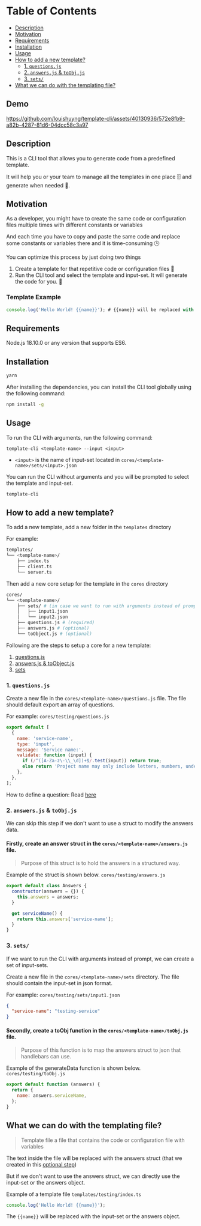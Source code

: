 # Table of Contents
- [Description](#description)
- [Motivation](#motivation)
- [Requirements](#requirements)
- [Installation](#installation)
- [Usage](#usage)
- [How to add a new template?](#how-to-add-a-new-template)
  - [1. `questions.js`](#1-questionsjs)
  - [2. `answers.js` & `toObj.js`](#2-answersjs--toobjjs)
  - [3. `sets/`](#3-sets)
- [What we can do with the templating file?](#what-we-can-do-with-the-templating-file)

## Demo

https://github.com/louishuyng/template-cli/assets/40130936/572e8fb9-a82b-4287-81d6-04dcc58c3a97


## Description
This is a CLI tool that allows you to generate code from a predefined template.

It will help you or your team to manage all the templates in one place 🗄️ and generate when needed 🔨.

## Motivation
As a developer, you might have to create the same code or configuration files multiple times with different constants or variables

And each time you have to copy and paste the same code and replace some constants or variables there and it is time-consuming 🕒

You can optimize this process by just doing two things
1. Create a template for that repetitive code or configuration files 📝
2. Run the CLI tool and select the template and input-set. It will generate the code for you. 🚀

### Template Example
```javascript
console.log('Hello World! {{name}}'); # {{name}} will be replaced with the input-set
```

## Requirements
Node.js 18.10.0 or any version that supports ES6.

## Installation
```bash
yarn
```
After installing the dependencies, you can install the CLI tool globally using the following command:
```bash
npm install -g
```

## Usage
To run the CLI with arguments, run the following command:
```
template-cli <template-name> --input <input>
```

- `<input>` is the name of input-set located in `cores/<template-name>/sets/<input>.json`

You can run the CLI without arguments and you will be prompted to select the template and input-set.
```bash
template-cli
```

## How to add a new template?

To add a new template, add a new folder in the `templates` directory

For example:
```bash
templates/
└── <template-name>/
    ├── index.ts
    ├── client.ts
    └── server.ts
```

Then add a new core setup for the template in the `cores` directory
```bash
cores/
└── <template-name>/
    ├── sets/ # (in case we want to run with arguments instead of prompt)
    │   ├── input1.json
    │   └── input2.json
    ├── questions.js # (required)
    ├── answers.js # (optional)
    └── toObject.js # (optional)
```

Following are the steps to setup a core for a new template:

1. [questions.js](#1-questionsjs)
2. [answers.js & toObject.js](#2-answersjs--toobjjs)
3. [sets](#3-sets)

### 1. `questions.js`
Create a new file in the `cores/<template-name>/questions.js` file. The file should default export an array of questions.

For example:
`cores/testing/questions.js`
```javascript
export default [
  {
    name: 'service-name',
    type: 'input',
    message: 'Service name:',
    validate: function (input) {
      if (/^([A-Za-z\-\\_\d])+$/.test(input)) return true;
      else return 'Project name may only include letters, numbers, underscores and hashes.';
    },
  },
];
```

How to define a question: Read [here](https://github.com/SBoudrias/Inquirer.js/blob/master/packages/inquirer/README.md#question)

### 2. `answers.js` & `toObj.js`

We can skip this step if we don't want to use a struct to modify the answers data.

#### Firstly, create an **answer struct** in the `cores/<template-name>/answers.js` file.
> Purpose of this struct is to hold the answers in a structured way.

Example of the struct is shown below.
`cores/testing/answers.js`
```javascript
export default class Answers {
  constructor(answers = {}) {
    this.answers = answers;
  }

  get serviceName() {
    return this.answers['service-name'];
  }
}
```

### 3. `sets/`

If we want to run the CLI with arguments instead of prompt, we can create a set of input-sets.

Create a new file in the `cores/<template-name>/sets` directory. The file should contain the input-set in json format.

For example:
`cores/testing/sets/input1.json`
```json
{
  "service-name": "testing-service"
}
```


#### Secondly, create a **toObj function** in the `cores/<template-name>/toObj.js` file.
> Purpose of this function is to map the answers struct to json that handlebars can use.

Example of the generateData function is shown below.
`cores/testing/toObj.js`
```javascript
export default function (answers) {
  return {
    name: answers.serviceName,
  };
}
```

## What we can do with the templating file?
> Template file a file that contains the code or configuration file with variables

The text inside the file will be replaced with the answers struct (that we created in this [optional step](#2-answersjs--toobjjs))

But if we don't want to use the answers struct, we can directly use the input-set or the answers object.

Example of a template file
`templates/testing/index.ts`
```javascript
console.log('Hello World! {{name}}');
```

The `{{name}}` will be replaced with the input-set or the answers object.
